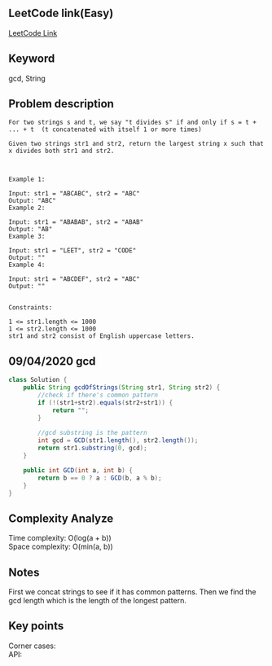 ## LeetCode link(Easy)
[LeetCode Link](https://leetcode.com/problems/greatest-common-divisor-of-strings/)
 
## Keyword
gcd, String

## Problem description
```
For two strings s and t, we say "t divides s" if and only if s = t + ... + t  (t concatenated with itself 1 or more times)

Given two strings str1 and str2, return the largest string x such that x divides both str1 and str2.

 

Example 1:

Input: str1 = "ABCABC", str2 = "ABC"
Output: "ABC"
Example 2:

Input: str1 = "ABABAB", str2 = "ABAB"
Output: "AB"
Example 3:

Input: str1 = "LEET", str2 = "CODE"
Output: ""
Example 4:

Input: str1 = "ABCDEF", str2 = "ABC"
Output: ""
 

Constraints:

1 <= str1.length <= 1000
1 <= str2.length <= 1000
str1 and str2 consist of English uppercase letters.
```
## 09/04/2020 gcd
```java
class Solution {
    public String gcdOfStrings(String str1, String str2) {
        //check if there's common pattern
        if (!(str1+str2).equals(str2+str1)) {
            return "";
        }
        
        //gcd substring is the pattern
        int gcd = GCD(str1.length(), str2.length());
        return str1.substring(0, gcd);
    }

    public int GCD(int a, int b) {
        return b == 0 ? a : GCD(b, a % b);
    }
}
```

## Complexity Analyze
Time complexity: O(log(a + b))  
Space complexity: O(min(a, b))

## Notes
First we concat strings to see if it has common patterns. Then we find the gcd length which is the length of the longest pattern.  

## Key points
Corner cases:   
API: